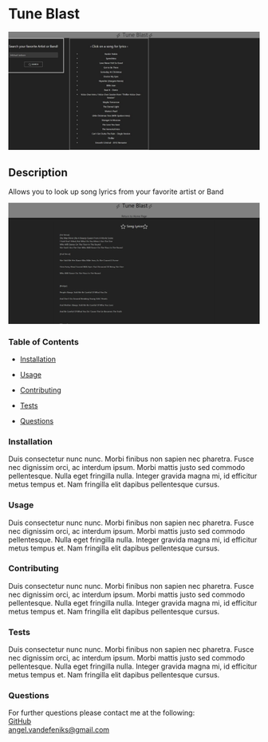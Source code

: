# Tune Blast  
  
  ![](./assets/images/TuneBlastHeroCopy.jpg)

  ## Description ##
Allows you to look up song lyrics from your favorite artist or Band

![](./assets/images/Lyrics.jpg)

  ### Table of Contents ###
  * [Installation](#install) 
  * [Usage](#usage) 
  
  * [Contributing](#contribute)
  * [Tests](#tests)
  * [Questions](#questions)

 ### Installation<a name="install"></a> ###
 Duis consectetur nunc nunc. Morbi finibus non sapien nec pharetra. Fusce nec dignissim orci, ac interdum ipsum. Morbi mattis justo sed commodo pellentesque. Nulla eget fringilla nulla. Integer gravida magna mi, id efficitur metus tempus et. Nam fringilla elit dapibus pellentesque cursus.
 
 ### Usage<a name="usage"></a> ###
 Duis consectetur nunc nunc. Morbi finibus non sapien nec pharetra. Fusce nec dignissim orci, ac interdum ipsum. Morbi mattis justo sed commodo pellentesque. Nulla eget fringilla nulla. Integer gravida magna mi, id efficitur metus tempus et. Nam fringilla elit dapibus pellentesque cursus.
 



  ### Contributing<a name="contribute"></a> ###
 Duis consectetur nunc nunc. Morbi finibus non sapien nec pharetra. Fusce nec dignissim orci, ac interdum ipsum. Morbi mattis justo sed commodo pellentesque. Nulla eget fringilla nulla. Integer gravida magna mi, id efficitur metus tempus et. Nam fringilla elit dapibus pellentesque cursus.
 
 ### Tests<a name="tests"></a> ###
 Duis consectetur nunc nunc. Morbi finibus non sapien nec pharetra. Fusce nec dignissim orci, ac interdum ipsum. Morbi mattis justo sed commodo pellentesque. Nulla eget fringilla nulla. Integer gravida magna mi, id efficitur metus tempus et. Nam fringilla elit dapibus pellentesque cursus.
 
 ### Questions<a name="questions"></a> ###
 For further questions please contact me at the following:<br>
 [GitHub](https://github.com/avandefeniks)<br>
 [angel.vandefeniks@gmail.com](mailto:angel.vandefeniks@gmail.com)
